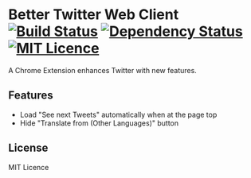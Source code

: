 # Better Twitter Web Client [![Build Status](https://travis-ci.org/shuymn/better-twitter-web-client.svg?branch=master)](https://travis-ci.org/shuymn/better-twitter-web-client) [![Dependency Status](https://beta.gemnasium.com/badges/github.com/shuymn/better-twitter-web-client.svg)](https://beta.gemnasium.com/projects/github.com/shuymn/better-twitter-web-client) [![MIT Licence](https://badges.frapsoft.com/os/mit/mit.svg?v=103)](https://github.com/shuymn/better-twitter-web-client/blob/master/LICENSE)

A Chrome Extension enhances Twitter with new features.

## Features

- Load "See next Tweets" automatically when at the page top
- Hide "Translate from (Other Languages)" button

## License

MIT Licence
